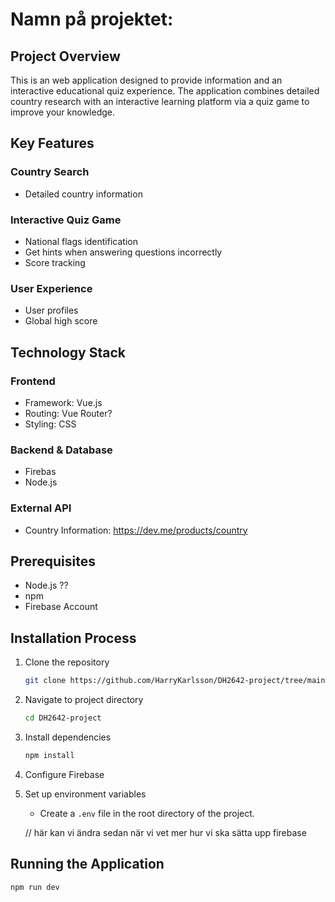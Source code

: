 # Namn på projektet:


## Project Overview

This is an web application designed to provide information and an interactive educational quiz experience. The application combines detailed country research with an interactive learning platform via a quiz game to improve your knowledge.

## Key Features

###  Country Search
- Detailed country information 

### Interactive Quiz Game

- National flags identification
- Get hints when answering questions incorrectly
- Score tracking

### User Experience
- User profiles
- Global high score

## Technology Stack

### Frontend
- Framework: Vue.js
- Routing: Vue Router?
- Styling: CSS

### Backend & Database
- Firebas
- Node.js

### External API
- Country Information: https://dev.me/products/country 

## Prerequisites

- Node.js ??
- npm 
- Firebase Account

## Installation Process

1. Clone the repository
   ```bash
   git clone https://github.com/HarryKarlsson/DH2642-project/tree/main
   ```

2. Navigate to project directory
   ```bash
   cd DH2642-project
   ```

3. Install dependencies
   ```bash
   npm install
   ```

4. Configure Firebase
   

5. Set up environment variables
    - Create a `.env` file in the root directory of the project.

   // här kan vi ändra sedan när vi vet mer hur vi ska sätta upp firebase

## Running the Application

```bash
npm run dev
```

